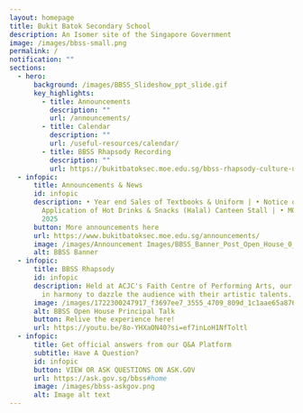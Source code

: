 ```yaml
---
layout: homepage
title: Bukit Batok Secondary School
description: An Isomer site of the Singapore Government
image: /images/bbss-small.png
permalink: /
notification: ""
sections:
  - hero:
      background: /images/BBSS_Slideshow_ppt_slide.gif
      key_highlights:
        - title: Announcements
          description: ""
          url: /announcements/
        - title: Calendar
          description: ""
          url: /useful-resources/calendar/
        - title: BBSS Rhapsody Recording
          description: ""
          url: https://bukitbatoksec.moe.edu.sg/bbss-rhapsody-culture-unleashed/
  - infopic:
      title: Announcements & News
      id: infopic
      description: • Year end Sales of Textbooks & Uniform | • Notice of Vacancy &
        Application of Hot Drinks & Snacks (Halal) Canteen Stall | • MOE FAS
        2025
      button: More announcements here
      url: https://www.bukitbatoksec.moe.edu.sg/announcements/
      image: /images/Announcement Images/BBSS_Banner_Post_Open_House_0_18x.png
      alt: BBSS Banner
  - infopic:
      title: BBSS Rhapsody
      id: infopic
      description: Held at ACJC's Faith Centre of Performing Arts, our students worked
        in harmony to dazzle the audience with their artistic talents.
      image: /images/1722300247917_f3697ee7_3555_4709_809d_1c1aae65a876_1.png
      alt: BBSS Open House Principal Talk
      button: Relive the experience here!
      url: https://youtu.be/8o-YHXaON40?si=ef7inLoH1NfToltl
  - infopic:
      title: Get official answers from our Q&A Platform
      subtitle: Have A Question?
      id: infopic
      button: VIEW OR ASK QUESTIONS ON ASK.GOV
      url: https://ask.gov.sg/bbss#home
      image: /images/bbss-askgov.png
      alt: Image alt text
---
```

